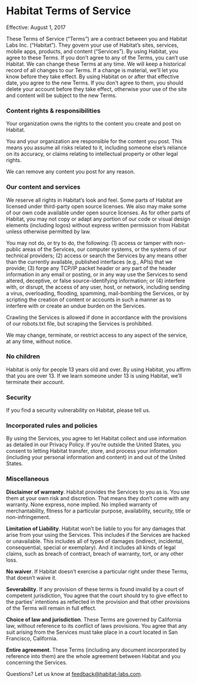 # Habitat Terms of Service

Effective: August 1, 2017

These Terms of Service (“Terms”) are a contract between you and Habitat Labs Inc. (“Habitat”). They
govern your use of Habitat’s sites, services, mobile apps, products, and content (“Services”). By
using Habitat, you agree to these Terms. If you don’t agree to any of the Terms, you can’t use
Habitat. We can change these Terms at any time. We will keep a historical record of all changes to
our Terms. If a change is material, we’ll let you know before they take effect. By using Habitat on
or after that effective date, you agree to the new Terms. If you don’t agree to them, you should
delete your account before they take effect, otherwise your use of the site and content will be
subject to the new Terms.

### Content rights & responsibilities

Your organization owns the rights to the content you create and post on Habitat.

You and your organization are responsible for the content you post. This means you assume all risks
related to it, including someone else’s reliance on its accuracy, or claims relating to intellectual
property or other legal rights.

We can remove any content you post for any reason.

### Our content and services

We reserve all rights in Habitat’s look and feel. Some parts of Habitat are licensed under
third-party open source licenses. We also may make some of our own code available under open source
licenses. As for other parts of Habitat, you may not copy or adapt any portion of our code or visual
design elements (including logos) without express written permission from Habitat unless otherwise
permitted by law.

You may not do, or try to do, the following: (1) access or tamper with non-public areas of the
Services, our computer systems, or the systems of our technical providers; (2) access or search the
Services by any means other than the currently available, published interfaces (e.g., APIs) that we
provide; (3) forge any TCP/IP packet header or any part of the header information in any email or
posting, or in any way use the Services to send altered, deceptive, or false source-identifying
information; or (4) interfere with, or disrupt, the access of any user, host, or network, including
sending a virus, overloading, flooding, spamming, mail-bombing the Services, or by scripting the
creation of content or accounts in such a manner as to interfere with or create an undue burden on
the Services.

Crawling the Services is allowed if done in accordance with the provisions of our robots.txt file,
but scraping the Services is prohibited.

We may change, terminate, or restrict access to any aspect of the service, at any time, without
notice.

### No children

Habitat is only for people 13 years old and over. By using Habitat, you affirm that you are over 13.
If we learn someone under 13 is using Habitat, we’ll terminate their account.

### Security

If you find a security vulnerability on Habitat, please tell us.

### Incorporated rules and policies

By using the Services, you agree to let Habitat collect and use information as detailed in our
Privacy Policy. If you’re outside the United States, you consent to letting Habitat transfer, store,
and process your information (including your personal information and content) in and out of the
United States.

### Miscellaneous

**Disclaimer of warranty**. Habitat provides the Services to you as is. You use them at your own
risk and discretion. That means they don’t come with any warranty. None express, none implied. No
implied warranty of merchantability, fitness for a particular purpose, availability, security, title
or non-infringement.

**Limitation of Liability**. Habitat won’t be liable to you for any damages that arise from your
using the Services. This includes if the Services are hacked or unavailable. This includes all of
types of damages (indirect, incidental, consequential, special or exemplary). And it includes all
kinds of legal claims, such as breach of contract, breach of warranty, tort, or any other loss.

**No waiver**. If Habitat doesn’t exercise a particular right under these Terms, that doesn’t waive
it.

**Severability**. If any provision of these terms is found invalid by a court of competent
jurisdiction, You agree that the court should try to give effect to the parties’ intentions as
reflected in the provision and that other provisions of the Terms will remain in full effect.

**Choice of law and jurisdiction**. These Terms are governed by California law, without reference to
its conflict of laws provisions. You agree that any suit arising from the Services must take place
in a court located in San Francisco, California.

**Entire agreement**. These Terms (including any document incorporated by reference into them) are
the whole agreement between Habitat and you concerning the Services.

Questions? Let us know at [feedback@habitat-labs.com](mailto:feedback@habitat-labs.com).
